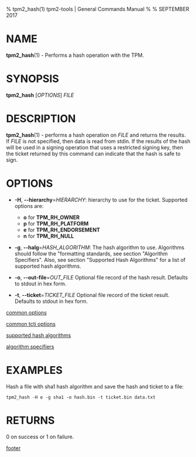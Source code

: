 % tpm2_hash(1) tpm2-tools | General Commands Manual
%
% SEPTEMBER 2017

# NAME

**tpm2_hash**(1) - Performs a hash operation with the TPM.

# SYNOPSIS

**tpm2_hash** [*OPTIONS*] _FILE_

# DESCRIPTION

**tpm2_hash**(1) - performs a hash operation on _FILE_ and returns the results. If
_FILE_ is not specified, then data is read from stdin. If the results of the
hash will be used in a signing operation that uses a restricted signing key,
then the ticket returned by this command can indicate that the hash is safe to
sign.

# OPTIONS

  * **-H**, **--hierarchy**=_HIERARCHY_:
    hierarchy to use for the ticket.
    Supported options are:
      * **o** for **TPM_RH_OWNER**
      * **p** for **TPM_RH_PLATFORM**
      * **e** for **TPM_RH_ENDORSEMENT**
      * **n** for **TPM_RH_NULL**

  * **-g**, **--halg**=_HASH\_ALGORITHM_:
    The hash algorithm to use.
    Algorithms should follow the "formatting standards, see section
    "Algorithm Specifiers".
    Also, see section "Supported Hash Algorithms" for a list of supported hash
    algorithms.

  * **-o**, **--out-file**=_OUT\_FILE_
    Optional file record of the hash result. Defaults to stdout in hex form.

  * **-t**, **--ticket**=_TICKET\_FILE_
    Optional file record of the ticket result. Defaults to stdout in hex form.

[common options](common/options.md)

[common tcti options](common/tcti.md)

[supported hash algorithms](common/hash.md)

[algorithm specifiers](common/alg.md)

# EXAMPLES

Hash a file with sha1 hash algorithm and save the hash and ticket to a file:

```
tpm2_hash -H e -g sha1 -o hash.bin -t ticket.bin data.txt
```

# RETURNS

0 on success or 1 on failure.

[footer](common/footer.md)
